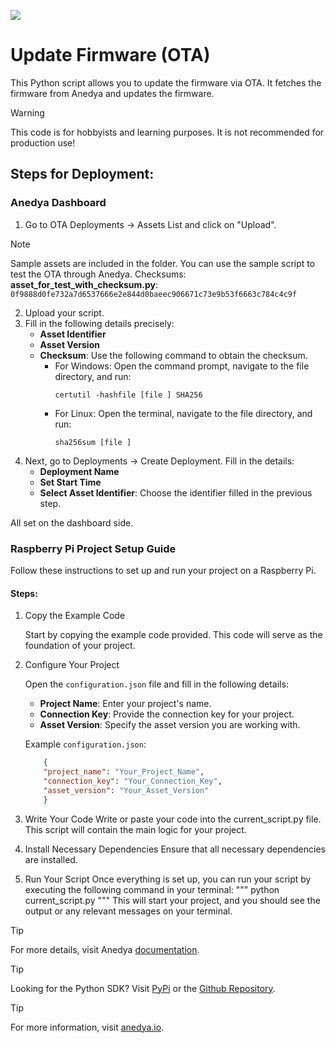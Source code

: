 [<img src="https://img.shields.io/badge/Anedya-Documentation-blue?style=for-the-badge">](https://docs.anedya.io?utm_source=github&utm_medium=link&utm_campaign=github-examples&utm_content=pi)

# Update Firmware (OTA)

This Python script allows you to update the firmware via OTA. It fetches the firmware from Anedya and updates the firmware.

> [!WARNING]
> This code is for hobbyists and learning purposes. It is not recommended for production use!

## Steps for Deployment:
### Anedya Dashboard
1. Go to OTA Deployments -> Assets List and click on "Upload".
> [!NOTE]
> Sample assets are included in the folder. You can use the sample script to test the OTA through Anedya.
> Checksums:
> **asset_for_test_with_checksum.py**: `0f9888d0fe732a7d6537666e2e844d0baeec906671c73e9b53f6663c784c4c9f`

2. Upload your script.
3. Fill in the following details precisely:
    - **Asset Identifier**
    - **Asset Version**
    - **Checksum**: Use the following command to obtain the checksum.
        - For Windows:
            Open the command prompt, navigate to the file directory, and run:
            ```
            certutil -hashfile [file ] SHA256
            ```
        - For Linux:
            Open the terminal, navigate to the file directory, and run:
            ```
            sha256sum [file ]
            ```
4. Next, go to Deployments -> Create Deployment. Fill in the details:
    - **Deployment Name**
    - **Set Start Time**
    - **Select Asset Identifier**: Choose the identifier filled in the previous step.

All set on the dashboard side.

### Raspberry Pi Project Setup Guide
Follow these instructions to set up and run your project on a Raspberry Pi.

#### Steps:

1. Copy the Example Code

    Start by copying the example code provided. This code will serve as the foundation of your project.

2. Configure Your Project

    Open the `configuration.json` file and fill in the following details:
    - **Project Name**: Enter your project's name.
    - **Connection Key**: Provide the connection key for your project.
    - **Asset Version**: Specify the asset version you are working with.

    Example `configuration.json`:
    ```json
        {
        "project_name": "Your_Project_Name",
        "connection_key": "Your_Connection_Key",
        "asset_version": "Your_Asset_Version"
        }
3. Write Your Code
    Write or paste your code into the current_script.py file. This script will contain the main logic for your project.
4. Install Necessary Dependencies
    Ensure that all necessary dependencies are installed.
5. Run Your Script
    Once everything is set up, you can run your script by executing the following command in your terminal:
    """
    python current_script.py
    """
    This will start your project, and you should see the output or any relevant messages on your terminal.
    
> [!TIP]
> For more details, visit Anedya [documentation](https://docs.anedya.io?utm_source=github&utm_medium=link&utm_campaign=github-examples&utm_content=pi).

> [!TIP]
> Looking for the Python SDK? Visit [PyPi](https://pypi.org/project/anedya-dev-sdk/) or the [Github Repository](https://github.com/anedyaio/anedya-dev-sdk-pyhton).

> [!TIP]
> For more information, visit [anedya.io](https://anedya.io/?utm_source=github&utm_medium=link&utm_campaign=github-examples&utm_content=pi).
